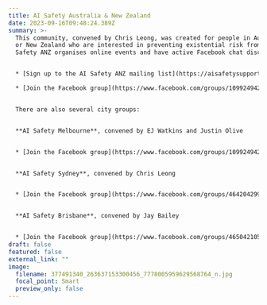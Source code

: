 ```yaml
---
title: AI Safety Australia & New Zealand
date: 2023-09-16T09:48:24.389Z
summary: >-
  This community, convened by Chris Leong, was created for people in Australia
  or New Zealand who are interested in preventing existential risk from AI. AI
  Safety ANZ organises online events and have active Facebook chat discussions.


  * [Sign up to the AI Safety ANZ mailing list](https://aisafetysupport.us14.list-manage.com/subscribe?u=d1f02c8a936106ad288cdf2ec&id=2e002b7472)

  * [Join the Facebook group](https://www.facebook.com/groups/1099249420923957/)


  There are also several city groups: 


  **AI Safety Melbourne**, convened by EJ Watkins and Justin Olive


  * [Join the Facebook group](https://www.facebook.com/groups/1099249420923957/)


  **AI Safety Sydney**, convened by Chris Leong


  * [Join the Facebook group](https://www.facebook.com/groups/4642042999234413)


  **AI Safety Brisbane**, convened by Jay Bailey


  * [Join the Facebook group](https://www.facebook.com/groups/465042105669446)
draft: false
featured: false
external_link: ""
image:
  filename: 377491340_263637153300456_7778005959629568764_n.jpg
  focal_point: Smart
  preview_only: false
---
```

